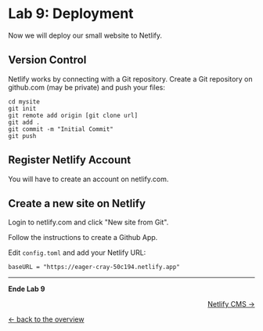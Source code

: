 # Lab 9: Deployment

Now we will deploy our small website to Netlify.

## Version Control

Netlify works by connecting with a Git repository. Create a Git repository on github.com (may be private) and push your files:
```
cd mysite
git init
git remote add origin [git clone url]
git add .
git commit -m "Initial Commit"
git push
```

## Register Netlify Account

You will have to create an account on netlify.com.

## Create a new site on Netlify

Login to netlify.com and click "New site from Git".

Follow the instructions to create a Github App.

Edit `config.toml` and add your Netlify URL:
```
baseURL = "https://eager-cray-50c194.netlify.app"
```

---

**Ende Lab 9**

<p width="100px" align="right"><a href="10_cms.md">Netlify CMS →</a></p>

[← back to the overview](../README.md)
